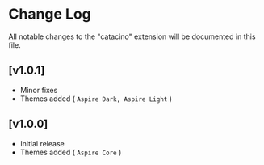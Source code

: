 # Change Log

All notable changes to the "catacino" extension will be documented in this file.

## [v1.0.1]

- Minor fixes
 - Themes added ( `Aspire Dark, Aspire Light` )

## [v1.0.0]

- Initial release
 - Themes added ( `Aspire Core` )
